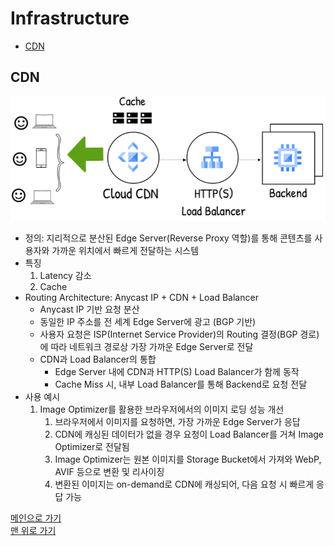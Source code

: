 # Infrastructure

* [CDN](#cdn)

## CDN
![CDN](./assets/img/cdn.png)
- 정의: 지리적으로 분산된 Edge Server(Reverse Proxy 역할)를 통해 콘텐츠를 사용자와 가까운 위치에서 빠르게 전달하는 시스템
- 특징
  1. Latency 감소
  1. Cache
- Routing Architecture: Anycast IP + CDN + Load Balancer
	- Anycast IP 기반 요청 분산
    - 동일한 IP 주소를 전 세계 Edge Server에 광고 (BGP 기반)
    - 사용자 요청은 ISP(Internet Service Provider)의 Routing 결정(BGP 경로)에 따라 네트워크 경로상 가장 가까운 Edge Server로 전달
	- CDN과 Load Balancer의 통합
		- Edge Server 내에 CDN과 HTTP(S) Load Balancer가 함께 동작
		- Cache Miss 시, 내부 Load Balancer를 통해 Backend로 요청 전달
- 사용 예시
	1. Image Optimizer를 활용한 브라우저에서의 이미지 로딩 성능 개선
		1. 브라우저에서 이미지를 요청하면, 가장 가까운 Edge Server가 응답
		1. CDN에 캐싱된 데이터가 없을 경우 요청이 Load Balancer를 거쳐 Image Optimizer로 전달됨
		1. Image Optimizer는 원본 이미지를 Storage Bucket에서 가져와 WebP, AVIF 등으로 변환 및 리사이징
		1. 변환된 이미지는 on-demand로 CDN에 캐싱되어, 다음 요청 시 빠르게 응답 가능

[메인으로 가기](https://github.com/sekhyuni/frontend-basic-concept)</br>
[맨 위로 가기](#infrastructure)
